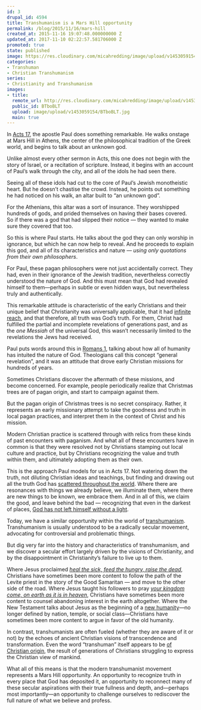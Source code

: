 ```yaml
---
id: 3
drupal_id: 4594
title: Transhumanism is a Mars Hill opportunity
permalink: /blog/2015/11/16/mars-hill
created_at: 2015-11-16 19:07:48.000000000 Z
updated_at: 2017-11-10 02:22:57.581706000 Z
promoted: true
state: published
image: https://res.cloudinary.com/micahredding/image/upload/v1453059154/BTboBLT.jpg
categories:
- Transhuman
- Christian Transhumanism
series:
- Christianity and Transhumanism
images:
- title: 
  remote_url: http://res.cloudinary.com/micahredding/image/upload/v1453059154/BTboBLT.jpg
  public_id: BTboBLT
  upload: image/upload/v1453059154/BTboBLT.jpg
  main: true
---
```

In [Acts 17](https://www.biblegateway.com/passage/?search=Acts+17:16-34), the apostle Paul does something remarkable. He walks onstage at Mars Hill in Athens, the center of the philosophical tradition of the Greek world, and begins to talk about an unknown god.

Unlike almost every other sermon in Acts, this one does not begin with the story of Israel, or a recitation of scripture. Instead, it begins with an account of Paul’s walk through the city, and all of the idols he had seen there.

Seeing all of these idols had cut to the core of Paul’s Jewish monotheistic heart. But he doesn’t chastise the crowd. Instead, he points out something he had noticed on his walk, an altar built to “an unknown god”. 

For the Athenians, this altar was a sort of insurance. They worshipped hundreds of gods, and prided themselves on having their bases covered. So if there was a god that had slipped their notice — they wanted to make sure they covered that too.

So this is where Paul starts. He talks about the god they can only worship in ignorance, but which he can now help to reveal. And he proceeds to explain this god, and all of its characteristics and nature — *using only quotations from their own philosophers*.

For Paul, these pagan philosophers were not just accidentally correct. They had, even in their ignorance of the Jewish tradition, nevertheless correctly understood the nature of God. And this must mean that God had revealed himself to them—perhaps in subtle or even hidden ways, but nevertheless truly and authentically.

This remarkable attitude is characteristic of the early Christians and their unique belief that Christianity was universally applicable, that it had [infinite reach](http://micahredding.com/blog/2015/08/07/infinite-morality-jesus), and that therefore, all truth was God’s truth. For them, Christ had fulfilled the partial and incomplete revelations of generations past, and as the *one Messiah* of the universal God, this wasn’t necessarily limited to the revelations the Jews had received.

Paul puts words around this in [Romans 1](https://www.biblegateway.com/passage/?search=Romans+1%3A19-20&version=NRSV), talking about how all of humanity has intuited the nature of God. Theologians call this concept “general revelation”, and it was an attitude that drove early Christian missions for hundreds of years.

Sometimes Christians discover the aftermath of these missions, and become concerned. For example, people periodically realize that Christmas trees are of pagan origin, and start to campaign against them. 

But the pagan origin of Christmas trees is no secret conspiracy. Rather, it represents an early missionary attempt to take the goodness and truth in local pagan practices, and interpret them in the context of Christ and his mission. 

Modern Christian practice is scattered through with relics from these kinds of past encounters with paganism. And what all of these encounters have in common is that they were resolved not by Christians stamping out local culture and practice, but by Christians recognizing the value and truth within them, and ultimately adopting them as their own.

This is the approach Paul models for us in Acts 17. Not watering down the truth, not diluting Christian ideas and teachings, but finding and drawing out all the truth God has [scattered throughout the world](https://www.biblegateway.com/passage/?search=Acts+17%3A26-28&version=NIV). Where there are resonances with things we already believe, we illuminate them, where there are new things to be known, we embrace them. And in all of this, we claim the good, and leave behind the bad — recognizing that even in the darkest of places, [God has not left himself without a light](https://www.biblegateway.com/passage/?search=Acts+14%3A17&version=NIV).

Today, we have a similar opportunity within the world of [transhumanism](http://micahredding.com/blog/2015/02/27/what-transhumanism-and-why-should-christians-care). Transhumanism is usually understood to be a radically secular movement, advocating for controversial and problematic things. 

But dig very far into the history and characteristics of transhumanism, and we discover a secular effort largely driven by the visions of Christianity, and by the disappointment in Christianity’s failure to live up to them. 

Where Jesus proclaimed *[heal the sick, feed the hungry, raise the dead](https://www.biblegateway.com/passage/?search=Matthew+10:8)*, Christians have sometimes been more content to follow the path of the Levite priest in the story of the Good Samaritan — and move to the other side of the road. Where Jesus taught his followers to pray *[your kingdom come, on earth as it is in heaven](https://www.biblegateway.com/passage/?search=Matthew+6%3A10&version=ESV)*, Christians have sometimes been more content to counsel abandoning interest in the earth altogether. Where the New Testament talks about Jesus as the beginning of a [new humanity](https://www.biblegateway.com/passage/?search=Ephesians+2%3A15&version=NIV)—no longer defined by nation, temple, or social class—Christians have sometimes been more content to argue in favor of the old humanity.

In contrast, transhumanists are often fueled (whether they are aware of it or not) by the echoes of ancient Christian visions of transcendence and transformation. Even the word “transhuman” itself appears to be [of Christian origin](http://micahredding.com/blog/2015/11/02/the-word-transhumanist), the result of generations of Christians struggling to express the Christian view of mankind.

What all of this means is that the modern transhumanist movement represents a Mars Hill opportunity. An opportunity to recognize truth in every place that God has deposited it, an opportunity to reconnect many of these secular aspirations with their true fullness and depth, and—perhaps most importantly—an opportunity to challenge ourselves to rediscover the full nature of what we believe and profess.
